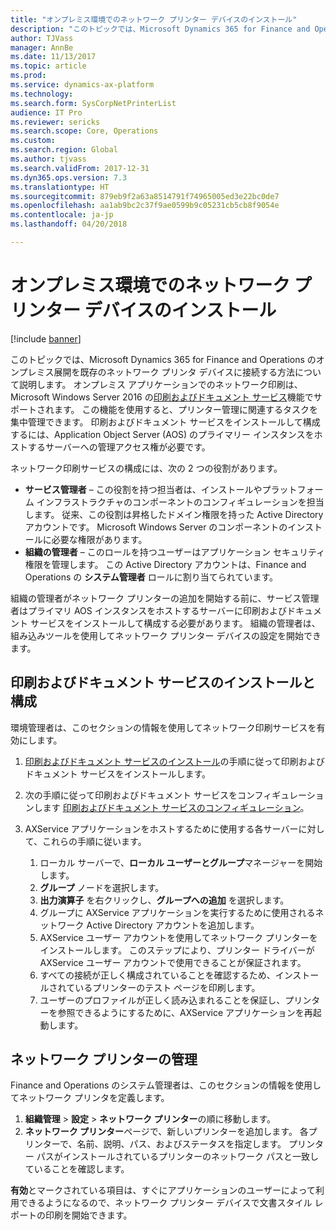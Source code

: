 ```yaml
---
title: "オンプレミス環境でのネットワーク プリンター デバイスのインストール"
description: "このトピックでは、Microsoft Dynamics 365 for Finance and Operations のオンプレミス展開を既存のネットワーク プリンタ デバイスに接続する方法について説明します。"
author: TJVass
manager: AnnBe
ms.date: 11/13/2017
ms.topic: article
ms.prod: 
ms.service: dynamics-ax-platform
ms.technology: 
ms.search.form: SysCorpNetPrinterList
audience: IT Pro
ms.reviewer: sericks
ms.search.scope: Core, Operations
ms.custom: 
ms.search.region: Global
ms.author: tjvass
ms.search.validFrom: 2017-12-31
ms.dyn365.ops.version: 7.3
ms.translationtype: HT
ms.sourcegitcommit: 879eb9f2a63a8514791f74965005ed3e22bc0de7
ms.openlocfilehash: aa1ab9bc2c37f9ae0599b9c05231cb5cb8f9054e
ms.contentlocale: ja-jp
ms.lasthandoff: 04/20/2018

---
```


# <a name="install-network-printer-devices-in-on-premises-environments"></a>オンプレミス環境でのネットワーク プリンター デバイスのインストール

[!include [banner](../includes/banner.md)]

このトピックでは、Microsoft Dynamics 365 for Finance and Operations のオンプレミス展開を既存のネットワーク プリンタ デバイスに接続する方法について説明します。 オンプレミス アプリケーションでのネットワーク印刷は、Microsoft Windows Server 2016 の[印刷およびドキュメント サービス](https://technet.microsoft.com/en-us/library/hh831468(v=ws.11).aspx)機能でサポートされます。 この機能を使用すると、プリンター管理に関連するタスクを集中管理できます。 印刷およびドキュメント サービスをインストールして構成するには、Application Object Server (AOS) のプライマリー インスタンスをホストするサーバーへの管理アクセス権が必要です。

ネットワーク印刷サービスの構成には、次の 2 つの役割があります。

- **サービス管理者** – この役割を持つ担当者は、インストールやプラットフォーム インフラストラクチャのコンポーネントのコンフィギュレーションを担当します。 従来、この役割は昇格したドメイン権限を持った Active Directory アカウントです。 Microsoft Windows Server のコンポーネントのインストールに必要な権限があります。
- **組織の管理者** – このロールを持つユーザーはアプリケーション セキュリティ権限を管理します。 この Active Directory アカウントは、Finance and Operations の **システム管理者** ロールに割り当てられています。

組織の管理者がネットワーク プリンターの追加を開始する前に、サービス管理者はプライマリ AOS インスタンスをホストするサーバーに印刷およびドキュメント サービスをインストールして構成する必要があります。 組織の管理者は、組み込みツールを使用してネットワーク プリンター デバイスの設定を開始できます。

## <a name="install-and-configure-print-and-document-services"></a>印刷およびドキュメント サービスのインストールと構成

環境管理者は、このセクションの情報を使用してネットワーク印刷サービスを有効にします。

1. [印刷およびドキュメント サービスのインストール](https://technet.microsoft.com/en-us/library/jj134159(v=ws.11).aspx)の手順に従って印刷およびドキュメント サービスをインストールします。
2. 次の手順に従って印刷およびドキュメント サービスをコンフィギュレーションします [印刷およびドキュメント サービスのコンフィギュレーション](https://technet.microsoft.com/en-us/library/jj134163(v=ws.11).aspx)。
3. AXService アプリケーションをホストするために使用する各サーバーに対して、これらの手順に従います。

    1. ローカル サーバーで、**ローカル ユーザーとグループ**マネージャーを開始します。
    2. **グループ** ノードを選択します。
    3. **出力演算子** を右クリックし、**グループへの追加** を選択します。
    4. グループに AXService アプリケーションを実行するために使用されるネットワーク Active Directory アカウントを追加します。
    5. AXService ユーザー アカウントを使用してネットワーク プリンターをインストールします。 このステップにより、プリンター ドライバーが AXService ユーザー アカウントで使用できることが保証されます。
    6. すべての接続が正しく構成されていることを確認するため、インストールされているプリンターのテスト ページを印刷します。
    7. ユーザーのプロファイルが正しく読み込まれることを保証し、プリンターを参照できるようにするために、AXService アプリケーションを再起動します。

## <a name="manage-network-printers"></a>ネットワーク プリンターの管理

Finance and Operations のシステム管理者は、このセクションの情報を使用してネットワーク プリンタを定義します。

1. **組織管理** > **設定** > **ネットワーク プリンター**の順に移動します。
2. **ネットワーク プリンター**ページで、新しいプリンターを追加します。 各プリンターで、名前、説明、パス、およびステータスを指定します。 プリンター パスがインストールされているプリンターのネットワーク パスと一致していることを確認します。

**有効**とマークされている項目は、すぐにアプリケーションのユーザーによって利用できるようになるので、ネットワーク プリンター デバイスで文書スタイル レポートの印刷を開始できます。

